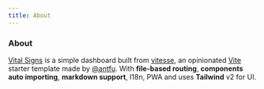 ```yaml
---
title: About
---
```


<div class="text-center">
  <!-- You can use Vue components inside markdown -->
  <asdf class="text-4xl -mb-6 m-auto" />
  <h3>About</h3>
</div>

[Vital Signs](https://github.com/zanuka/vital-signs) is a simple dashboard built from [vitesse](https://github.com/antfu/vitesse), an opinionated [Vite](https://github.com/vitejs/vite) starter template made by [@antfu](https://github.com/antfu). With **file-based routing**, **components auto importing**, **markdown support**, I18n, PWA and uses **Tailwind** v2 for UI.
